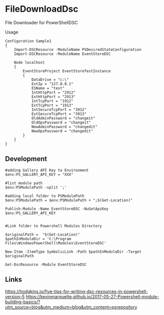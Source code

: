 # FileDownloadDsc

File Downloader for PowerShellDSC

Usage
```
Configuration Sample1
{
    Import-DSCResource -ModuleName PSDesiredStateConfiguration
    Import-DSCResource -ModuleName EventStoreDSC

    Node localhost
    {
        EventStoreProject EventStoreTestInstance
        {
            DataDrive = "c:\"
            ExtIp = "127.0.0.1"
            ESName = "test"
            IntHttpPort = "2912"
            ExtHttpPort = "2913"
            IntTcpPort = "1912"
            ExtTcpPort = "1913"
            IntSecureTcpPort = "3912"
            ExtSecureTcpPort = "3913"
            OldAdminPassword = "changeit"
            OldOpsPassword = "changeit"
            NewAdminPassword = "changedit"
            NewOpsPassword = "changedit"
        }
    }
}

```

## Development

```
#adding Gallery API Key to Environment
$env:PS_GALLERY_API_KEY = "XXX"

#list module path
$env:PSModulePath -split ';'

#adding local folder to PSModulePath
$env:PSModulePath = $env:PSModulePath + ";$(Get-Location)"

Publish-Module -Name EventStoreDSC -NuGetApiKey $env:PS_GALLERY_API_KEY 


#Link folder to Powershell Modules Directory

$originalPath =  "$(Get-Location)"
$pathInModuleDir = 'C:\Program Files\WindowsPowerShell\Modules\EventStoreDSC'

New-Item -ItemType SymbolicLink -Path $pathInModuleDir -Target $originalPath

Get-DscResource -Module EventStoreDSC

```

## Links

https://hodgkins.io/five-tips-for-writing-dsc-resources-in-powershell-version-5
https://kevinmarquette.github.io/2017-05-27-Powershell-module-building-basics/?utm_source=blog&utm_medium=blog&utm_content=psrepository
